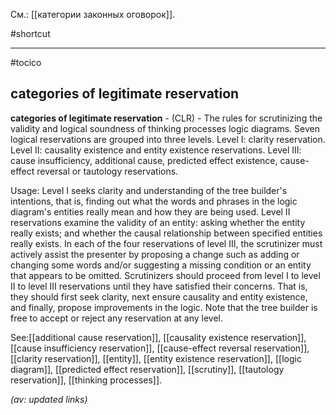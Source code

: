 См.: [[категории законных оговорок]].

#shortcut




<hr/>

#tocico

## categories of legitimate reservation

<b>categories of legitimate reservation</b> - (CLR) - The rules for scrutinizing the validity and logical soundness of thinking processes logic diagrams.  Seven logical reservations are grouped into three levels.
Level I: clarity reservation.
Level II: causality existence and entity existence reservations.
Level III: cause insufficiency, additional cause, predicted effect existence, cause-effect reversal or tautology reservations. 


Usage: Level I seeks clarity and understanding of the tree builder's intentions, that is, finding out what the words and phrases in the logic diagram's entities really mean and how they are being used.  Level II reservations examine the validity of an entity: asking whether the entity really exists; and whether the causal relationship between specified entities really exists.  In each of the four reservations of level III, the scrutinizer must actively assist the presenter by proposing a change such as adding or changing some words and/or suggesting a missing condition or an entity that appears to be omitted.  Scrutinizers should proceed from level I to level II to level III reservations until they have satisfied their concerns.  That is, they should first seek clarity, next ensure causality and entity existence, and finally, propose improvements in the logic.  Note that the tree builder is free to accept or reject any reservation at any level.  



See:[[additional cause reservation]], [[causality existence reservation]], [[cause insufficiency reservation]], [[cause-effect reversal reservation]], [[clarity reservation]], [[entity]], [[entity existence reservation]], [[logic diagram]], [[predicted effect reservation]], [[scrutiny]], [[tautology reservation]], [[thinking processes]].

*(av: updated links)*